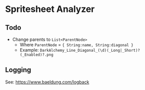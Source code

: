 # Spritesheet Analyzer

## Todo

* Change parents to `List<ParentNode>`
  * Where `ParentNode` = `{ String:name, String:diagonal }`
  * Example: `DarkAlchemy_Line_Diagonal_(\d)(_Long|_Short)?(_Enabled)?.png`


## Logging

See: https://www.baeldung.com/logback
